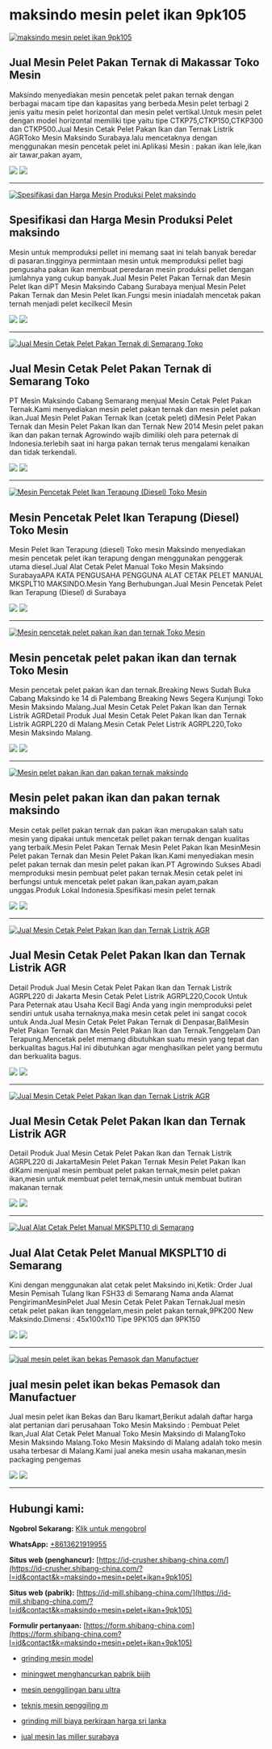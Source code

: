 # maksindo mesin pelet ikan 9pk105

<a href="https://swt.shibang-china.com/?l=id&img&k=maksindo+mesin+pelet+ikan+9pk105" target="_blank">![maksindo mesin pelet ikan 9pk105](http://static.shibang-china.com/all-800x300/852.jpg)</a>

## Jual Mesin Pelet Pakan Ternak di Makassar Toko Mesin
Maksindo menyediakan mesin pencetak pelet pakan ternak dengan berbagai macam tipe dan kapasitas yang berbeda.Mesin pelet terbagi 2 jenis yaitu mesin pelet horizontal dan mesin pelet vertikal.Untuk mesin pelet dengan model horizontal memiliki tipe yaitu tipe CTKP75,CTKP150,CTKP300 dan CTKP500.Jual Mesin Cetak Pelet Pakan Ikan dan Ternak Listrik AGRToko Mesin Maksindo Surabaya.lalu mencetaknya dengan menggunakan mesin pencetak pelet ini.Aplikasi Mesin : pakan ikan lele,ikan air tawar,pakan ayam,


<a href="https://whatsapp.shibangsoft.com/WhatsApp.php" target="_blank" title="WhatsApp">![](http://static.shibang-china.com/icon/whatsapp.png)</a> <a href="https://swt.shibang-china.com/?l=id&icon&k=maksindo+mesin+pelet+ikan+9pk105" target="_blank">![](http://static.shibang-china.com/icon/chat-id.png)</a>

---

<a href="https://swt.shibang-china.com/?l=id&img&k=maksindo+mesin+pelet+ikan+9pk105" target="_blank">![Spesifikasi dan Harga Mesin Produksi Pelet maksindo](http://static.shibang-china.com/all-800x300/586.jpg)</a>

## Spesifikasi dan Harga Mesin Produksi Pelet maksindo
Mesin untuk memproduksi pellet ini memang saat ini telah banyak beredar di pasaran.tingginya permintaan mesin untuk memproduksi pellet bagi pengusaha pakan ikan membuat peredaran mesin produksi pellet dengan jumlahnya yang cukup banyak.Jual Mesin Pelet Pakan Ternak dan Mesin Pelet Ikan diPT Mesin Maksindo Cabang Surabaya menjual Mesin Pelet Pakan Ternak dan Mesin Pelet Ikan.Fungsi mesin iniadalah mencetak pakan ternah menjadi pelet kecilkecil Mesin


<a href="https://whatsapp.shibangsoft.com/WhatsApp.php" target="_blank" title="WhatsApp">![](http://static.shibang-china.com/icon/whatsapp.png)</a> <a href="https://swt.shibang-china.com/?l=id&icon&k=maksindo+mesin+pelet+ikan+9pk105" target="_blank">![](http://static.shibang-china.com/icon/chat-id.png)</a>

---

<a href="https://swt.shibang-china.com/?l=id&img&k=maksindo+mesin+pelet+ikan+9pk105" target="_blank">![Jual Mesin Cetak Pelet Pakan Ternak di Semarang Toko](http://static.shibang-china.com/all-800x300/605.jpg)</a>

## Jual Mesin Cetak Pelet Pakan Ternak di Semarang Toko
PT Mesin Maksindo Cabang Semarang menjual Mesin Cetak Pelet Pakan Ternak.Kami menyediakan mesin pelet pakan ternak dan mesin pelet pakan ikan.Jual Mesin Pelet Pakan Ternak Ikan (cetak pelet) diMesin Pelet Pakan Ternak dan Mesin Pelet Pakan Ikan dan Ternak New 2014 Mesin pelet pakan ikan dan pakan ternak Agrowindo wajib dimiliki oleh para peternak di Indonesia.terlebih saat ini harga pakan ternak terus mengalami kenaikan dan tidak terkendali.


<a href="https://whatsapp.shibangsoft.com/WhatsApp.php" target="_blank" title="WhatsApp">![](http://static.shibang-china.com/icon/whatsapp.png)</a> <a href="https://swt.shibang-china.com/?l=id&icon&k=maksindo+mesin+pelet+ikan+9pk105" target="_blank">![](http://static.shibang-china.com/icon/chat-id.png)</a>

---

<a href="https://swt.shibang-china.com/?l=id&img&k=maksindo+mesin+pelet+ikan+9pk105" target="_blank">![Mesin Pencetak Pelet Ikan Terapung (Diesel) Toko Mesin](http://static.shibang-china.com/all-800x300/132.jpg)</a>

## Mesin Pencetak Pelet Ikan Terapung (Diesel) Toko Mesin
Mesin Pelet Ikan Terapung (diesel) Toko mesin Maksindo menyediakan mesin pencetak pelet ikan terapung dengan menggunakan penggerak utama diesel.Jual Alat Cetak Pelet Manual Toko Mesin Maksindo SurabayaAPA KATA PENGUSAHA PENGGUNA ALAT CETAK PELET MANUAL MKSPLT10 MAKSINDO.Mesin Yang Berhubungan.Jual Mesin Pencetak Pelet Ikan Terapung (Diesel) di Surabaya


<a href="https://whatsapp.shibangsoft.com/WhatsApp.php" target="_blank" title="WhatsApp">![](http://static.shibang-china.com/icon/whatsapp.png)</a> <a href="https://swt.shibang-china.com/?l=id&icon&k=maksindo+mesin+pelet+ikan+9pk105" target="_blank">![](http://static.shibang-china.com/icon/chat-id.png)</a>

---

<a href="https://swt.shibang-china.com/?l=id&img&k=maksindo+mesin+pelet+ikan+9pk105" target="_blank">![Mesin pencetak pelet pakan ikan dan ternak Toko Mesin](http://static.shibang-china.com/all-800x300/1069.jpg)</a>

## Mesin pencetak pelet pakan ikan dan ternak Toko Mesin
Mesin pencetak pelet pakan ikan dan ternak.Breaking News Sudah Buka Cabang Maksindo ke 14 di Palembang Breaking News Segera Kunjungi Toko Mesin Maksindo Malang.Jual Mesin Cetak Pelet Pakan Ikan dan Ternak Listrik AGRDetail Produk Jual Mesin Cetak Pelet Pakan Ikan dan Ternak Listrik AGRPL220 di Malang.Mesin Cetak Pelet Listrik AGRPL220,Toko Mesin Maksindo Malang.


<a href="https://whatsapp.shibangsoft.com/WhatsApp.php" target="_blank" title="WhatsApp">![](http://static.shibang-china.com/icon/whatsapp.png)</a> <a href="https://swt.shibang-china.com/?l=id&icon&k=maksindo+mesin+pelet+ikan+9pk105" target="_blank">![](http://static.shibang-china.com/icon/chat-id.png)</a>

---

<a href="https://swt.shibang-china.com/?l=id&img&k=maksindo+mesin+pelet+ikan+9pk105" target="_blank">![Mesin pelet pakan ikan dan pakan ternak maksindo](http://static.shibang-china.com/all-800x300/1400.jpg)</a>

## Mesin pelet pakan ikan dan pakan ternak maksindo
Mesin cetak pellet pakan ternak dan pakan ikan merupakan salah satu mesin yang dipakai untuk mencetak pellet pakan ternak dengan kualitas yang terbaik.Mesin Pelet Pakan Ternak Mesin Pelet Pakan Ikan MesinMesin Pelet pakan Ternak dan Mesin Pelet Pakan Ikan.Kami menyediakan mesin pelet pakan ternak dan mesin pelet pakan ikan.PT Agrowindo Sukses Abadi memproduksi mesin pembuat pelet pakan ternak.Mesin cetak pelet ini berfungsi untuk mencetak pelet pakan ikan,pakan ayam,pakan unggas.Produk Lokal Indonesia.Spesifikasi mesin pelet ternak


<a href="https://whatsapp.shibangsoft.com/WhatsApp.php" target="_blank" title="WhatsApp">![](http://static.shibang-china.com/icon/whatsapp.png)</a> <a href="https://swt.shibang-china.com/?l=id&icon&k=maksindo+mesin+pelet+ikan+9pk105" target="_blank">![](http://static.shibang-china.com/icon/chat-id.png)</a>

---

<a href="https://swt.shibang-china.com/?l=id&img&k=maksindo+mesin+pelet+ikan+9pk105" target="_blank">![Jual Mesin Cetak Pelet Pakan Ikan dan Ternak Listrik AGR](http://static.shibang-china.com/all-800x300/571.jpg)</a>

## Jual Mesin Cetak Pelet Pakan Ikan dan Ternak Listrik AGR
Detail Produk Jual Mesin Cetak Pelet Pakan Ikan dan Ternak Listrik AGRPL220 di Jakarta Mesin Cetak Pelet Listrik AGRPL220,Cocok Untuk Para Peternak atau Usaha Kecil Bagi Anda yang ingin memproduksi pelet sendiri untuk usaha ternaknya,maka mesin cetak pelet ini sangat cocok untuk Anda.Jual Mesin Cetak Pelet Pakan Ternak di Denpasar,BaliMesin Pelet Pakan Ternak dan Mesin Pelet Pakan Ikan dan Ternak.Tenggelam Dan Terapung.Mencetak pelet memang dibutuhkan suatu mesin yang tepat dan berkualitas bagus.Hal ini dibutuhkan agar menghasilkan pelet yang bermutu dan berkualita bagus.


<a href="https://whatsapp.shibangsoft.com/WhatsApp.php" target="_blank" title="WhatsApp">![](http://static.shibang-china.com/icon/whatsapp.png)</a> <a href="https://swt.shibang-china.com/?l=id&icon&k=maksindo+mesin+pelet+ikan+9pk105" target="_blank">![](http://static.shibang-china.com/icon/chat-id.png)</a>

---

<a href="https://swt.shibang-china.com/?l=id&img&k=maksindo+mesin+pelet+ikan+9pk105" target="_blank">![Jual Mesin Cetak Pelet Pakan Ikan dan Ternak Listrik AGR](http://static.shibang-china.com/all-800x300/677.jpg)</a>

## Jual Mesin Cetak Pelet Pakan Ikan dan Ternak Listrik AGR
Detail Produk Jual Mesin Cetak Pelet Pakan Ikan dan Ternak Listrik AGRPL220 di JakartaMesin Pelet Pakan Ternak Mesin Pelet Pakan Ikan diKami menjual mesin pembuat pelet pakan ternak,mesin pelet pakan ikan,mesin untuk membuat pelet ternak,mesin untuk membuat butiran makanan ternak


<a href="https://whatsapp.shibangsoft.com/WhatsApp.php" target="_blank" title="WhatsApp">![](http://static.shibang-china.com/icon/whatsapp.png)</a> <a href="https://swt.shibang-china.com/?l=id&icon&k=maksindo+mesin+pelet+ikan+9pk105" target="_blank">![](http://static.shibang-china.com/icon/chat-id.png)</a>

---

<a href="https://swt.shibang-china.com/?l=id&img&k=maksindo+mesin+pelet+ikan+9pk105" target="_blank">![Jual Alat Cetak Pelet Manual MKSPLT10 di Semarang](http://static.shibang-china.com/all-800x300/701.jpg)</a>

## Jual Alat Cetak Pelet Manual MKSPLT10 di Semarang
Kini dengan menggunakan alat cetak pelet Maksindo ini,Ketik: Order  Jual Mesin Pemisah Tulang Ikan FSH33 di Semarang Nama anda Alamat PengirimanMesinPelet Jual Mesin Cetak Pelet Pakan TernakJual mesin cetak pelet pakan ikan tenggelam,mesin pelet pakan ternak,9PK200 New Maksindo.Dimensi : 45x100x110 Tipe 9PK105 dan 9PK150


<a href="https://whatsapp.shibangsoft.com/WhatsApp.php" target="_blank" title="WhatsApp">![](http://static.shibang-china.com/icon/whatsapp.png)</a> <a href="https://swt.shibang-china.com/?l=id&icon&k=maksindo+mesin+pelet+ikan+9pk105" target="_blank">![](http://static.shibang-china.com/icon/chat-id.png)</a>

---

<a href="https://swt.shibang-china.com/?l=id&img&k=maksindo+mesin+pelet+ikan+9pk105" target="_blank">![jual mesin pelet ikan bekas Pemasok dan Manufactuer](http://static.shibang-china.com/all-800x300/111.jpg)</a>

## jual mesin pelet ikan bekas Pemasok dan Manufactuer
Jual mesin pelet ikan Bekas dan Baru Ikamart,Berikut adalah daftar harga alat pertanian dari perusahaan Toko Mesin Maksindo : Pembuat Pelet Ikan,Jual Alat Cetak Pelet Manual Toko Mesin Maksindo di MalangToko Mesin Maksindo Malang.Toko Mesin Maksindo di Malang adalah toko mesin usaha terbesar di Malang.Kami jual aneka mesin usaha makanan,mesin packaging pengemas


<a href="https://whatsapp.shibangsoft.com/WhatsApp.php" target="_blank" title="WhatsApp">![](http://static.shibang-china.com/icon/whatsapp.png)</a> <a href="https://swt.shibang-china.com/?l=id&icon&k=maksindo+mesin+pelet+ikan+9pk105" target="_blank">![](http://static.shibang-china.com/icon/chat-id.png)</a>

---
## Hubungi kami:

**Ngobrol Sekarang:** [Klik untuk mengobrol](https://swt.shibang-china.com?l=id&contact&k=maksindo+mesin+pelet+ikan+9pk105)

**WhatsApp:**  [+8613621919955](https://whatsapp.shibangsoft.com/WhatsApp.php)

**Situs web (penghancur):** [https://id-crusher.shibang-china.com/](https://id-crusher.shibang-china.com/?l=id&contact&k=maksindo+mesin+pelet+ikan+9pk105)

**Situs web (pabrik):** [https://id-mill.shibang-china.com/](https://id-mill.shibang-china.com/?l=id&contact&k=maksindo+mesin+pelet+ikan+9pk105)

**Formulir pertanyaan:** [https://form.shibang-china.com](https://form.shibang-china.com?l=id&contact&k=maksindo+mesin+pelet+ikan+9pk105)

* [grinding mesin model](../42/grinding%20mesin%20model.md)

* [miningwet menghancurkan pabrik bijih](../48/miningwet%20menghancurkan%20pabrik%20bijih.md)

* [mesin penggilingan baru ultra](../45/mesin%20penggilingan%20baru%20ultra.md)

* [teknis mesin penggiling m](../46/teknis%20mesin%20penggiling%20m.md)

* [grinding mill biaya perkiraan harga sri lanka](../44/grinding%20mill%20biaya%20perkiraan%20harga%20sri%20lanka.md)

* [jual mesin las miller surabaya](../44/jual%20mesin%20las%20miller%20surabaya.md)